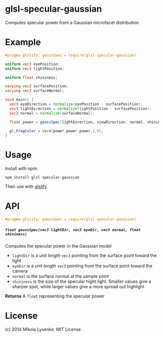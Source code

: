 # glsl-specular-gaussian
Computes specular power from a Gaussian microfacet distribution

# Example

```glsl
#pragma glslify: gaussSpec = require(glsl-specular-gaussian)

uniform vec3 eyePosition;
uniform vec3 lightPosition;

uniform float shininess;

varying vec3 surfacePosition;
varying vec3 surfaceNormal;

void main() {
  vec3 eyeDirection = normalize(eyePosition - surfacePosition);
  vec3 lightDirection = normalize(lightPosition - surfacePosition);
  vec3 normal = normalize(surfaceNormal);

  float power = gaussSpec(lightDirection, viewDirection, normal, shininess);

  gl_FragColor = vec4(power,power,power,1.0);
}
```

# Usage

Install with npm:

```
npm install glsl-specular-gaussian
```

Then use with [glslify](https://github.com/stackgl/glslify).

# API

```glsl
#pragma glslify: gaussSpec = require(glsl-specular-gaussian)
```

##### `float gaussSpec(vec3 lightDir, vec3 eyeDir, vec3 normal, float shininess)`
Computes the specular power in the Gaussian model

* `lightDir` is a *unit length* `vec3` pointing from the surface point toward the light
* `eyeDir` is a *unit length* `vec3` pointing from the surface point toward the camera
* `normal` is the surface normal at the sample point
* `shininess` is the size of the specular hight light.  Smaller values give a sharper spot, while larger values give a more spread out highlight

**Returns** A `float` representing the specular power

# License
(c) 2014 Mikola Lysenko. MIT License